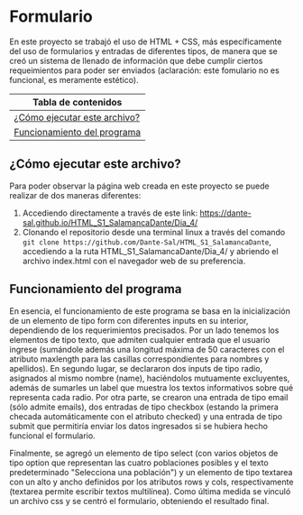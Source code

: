 # Formulario

En este proyecto se trabajó el uso de HTML + CSS, más específicamente del uso de formularios y entradas de diferentes tipos, de manera que se creó un sistema de llenado de información que debe cumplir ciertos requeimientos para poder ser enviados (aclaración: este fomulario no es funcional, es meramente estético).

|Tabla de contenidos|
|--|
|[¿Cómo ejecutar este archivo?](#Ejecucion)|
|[Funcionamiento del programa](#Funcionamiento)|

<a name="Ejecucion"></a>

## ¿Cómo ejecutar este archivo?

Para poder observar la página web creada en este proyecto se puede realizar de dos maneras diferentes:

1. Accediendo directamente a través de este link: https://dante-sal.github.io/HTML_S1_SalamancaDante/Dia_4/
2. Clonando el repositorio desde una terminal linux a través del comando `git clone https://github.com/Dante-Sal/HTML_S1_SalamancaDante`, accediendo a la ruta HTML_S1_SalamancaDante/Dia_4/ y abriendo el archivo index.html con el navegador web de su preferencia.

<a name="Funcionamiento"></a>

## Funcionamiento del programa

En esencia, el funcionamiento de este programa se basa en la inicialización de un elemento de tipo form con diferentes inputs en su interior, dependiendo de los requerimientos precisados. Por un lado tenemos los elementos de tipo texto, que admiten cualquier entrada que el usuario ingrese (sumándole además una longitud máxima de 50 caracteres con el atributo maxlength para las casillas correspondientes para nombres y apellidos). En segundo lugar, se declararon dos inputs de tipo radio, asignados al mismo nombre (name), haciéndolos mutuamente excluyentes, además de sumarles un label que muestra los textos informativos sobre qué representa cada radio. Por otra parte, se crearon una entrada de tipo email (sólo admite emails), dos entradas de tipo checkbox (estando la primera checada automáticamente con el atributo checked) y una entrada de tipo submit que permitiría enviar los datos ingresados si se hubiera hecho funcional el formulario.

Finalmente, se agregó un elemento de tipo select (con varios objetos de tipo option que representan las cuatro poblaciones posibles y el texto predeterminado "Selecciona una población") y un elemento de tipo textarea con un alto y ancho definidos por los atributos rows y cols, respectivamente (textarea permite escribir textos multilínea). Como última medida se vinculó un archivo css y se centró el formulario, obteniendo el resultado final.